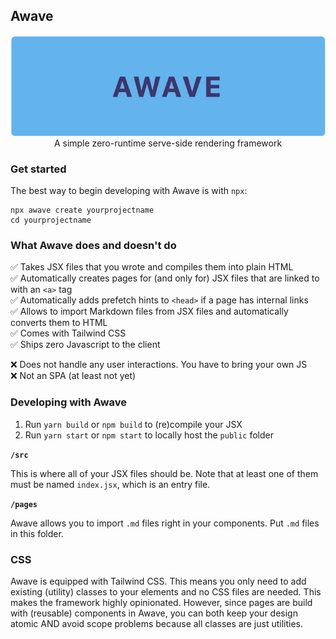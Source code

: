 ## Awave

<div align="center"><img src="assets/awave.png" alt="awavelogo"/></div>

<div align="center">A simple zero-runtime serve-side rendering framework</div>

### Get started

The best way to begin developing with Awave is with `npx`:

```
npx awave create yourprojectname
cd yourprojectname
```

### What Awave does and doesn't do

:white_check_mark: Takes JSX files that you wrote and compiles them into plain HTML  
:white_check_mark: Automatically creates pages for (and only for) JSX files that are linked to with an `<a>` tag  
:white_check_mark: Automatically adds prefetch hints to `<head>` if a page has internal links  
:white_check_mark: Allows to import Markdown files from JSX files and automatically converts them to HTML  
:white_check_mark: Comes with Tailwind CSS  
:white_check_mark: Ships zero Javascript to the client

:x: Does not handle any user interactions. You have to bring your own JS  
:x: Not an SPA (at least not yet)

### Developing with Awave

1. Run `yarn build` or `npm build` to (re)compile your JSX
2. Run `yarn start` or `npm start` to locally host the `public` folder

**`/src`**

This is where all of your JSX files should be. Note that at least one of them must be named `index.jsx`, which is an entry file.

**`/pages`**

Awave allows you to import `.md` files right in your components. Put `.md` files in this folder.

### CSS

Awave is equipped with Tailwind CSS. This means you only need to add existing (utility) classes to your elements and no CSS files are needed. This makes the framework highly opinionated. However, since pages are build with (reusable) components in Awave, you can both keep your design atomic AND avoid scope problems because all classes are just utilities.
